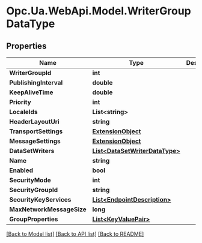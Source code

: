 # Opc.Ua.WebApi.Model.WriterGroupDataType

## Properties

Name | Type | Description | Notes
------------ | ------------- | ------------- | -------------
**WriterGroupId** | **int** |  | [optional] 
**PublishingInterval** | **double** |  | [optional] 
**KeepAliveTime** | **double** |  | [optional] 
**Priority** | **int** |  | [optional] 
**LocaleIds** | **List&lt;string&gt;** |  | [optional] 
**HeaderLayoutUri** | **string** |  | [optional] 
**TransportSettings** | [**ExtensionObject**](ExtensionObject.md) |  | [optional] 
**MessageSettings** | [**ExtensionObject**](ExtensionObject.md) |  | [optional] 
**DataSetWriters** | [**List&lt;DataSetWriterDataType&gt;**](DataSetWriterDataType.md) |  | [optional] 
**Name** | **string** |  | [optional] 
**Enabled** | **bool** |  | [optional] 
**SecurityMode** | **int** |  | [optional] 
**SecurityGroupId** | **string** |  | [optional] 
**SecurityKeyServices** | [**List&lt;EndpointDescription&gt;**](EndpointDescription.md) |  | [optional] 
**MaxNetworkMessageSize** | **long** |  | [optional] 
**GroupProperties** | [**List&lt;KeyValuePair&gt;**](KeyValuePair.md) |  | [optional] 

[[Back to Model list]](../README.md#documentation-for-models) [[Back to API list]](../README.md#documentation-for-api-endpoints) [[Back to README]](../README.md)

